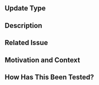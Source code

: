 
<!--- Provide a general summary of your changes in the Title above -->
## Update Type
<!--- Place type here: -->
<!--- If you fixed a bug put patch -->
<!--- If you made small changes put minor -->
<!--- If you made many changes that may affect functionality put major -->

## Description
<!--- Describe your changes in detail -->

## Related Issue
<!--- This project only accepts pull requests related to open issues -->
<!--- If suggesting a new feature or change, please discuss it in an issue first -->
<!--- If fixing a bug, there should be an issue describing it with steps to reproduce -->
<!--- Please link to the issue here: -->

## Motivation and Context
<!--- Why is this change required? What problem does it solve? -->
<!--- If it fixes an open issue, please link to the issue here. -->

## How Has This Been Tested?
<!--- Please describe in detail how you tested your changes. -->
<!--- see how your change affects other areas of the code, etc. -->

